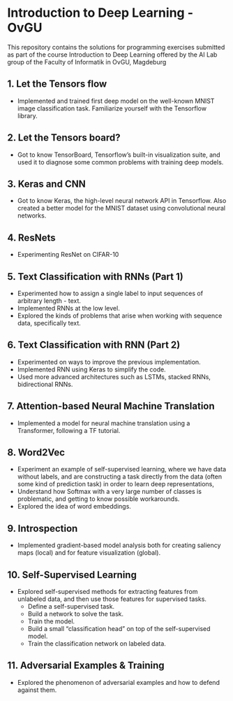 # Introduction to Deep Learning - OvGU

This repository contains the solutions for programming exercises submitted as part of the course Introduction to Deep Learning offered by the AI Lab group of the Faculty of Informatik in OvGU, Magdeburg

## 1. Let the Tensors flow

- Implemented and trained first deep model on the well-known MNIST image classification task. Familiarize yourself with the Tensorflow library.

## 2. Let the Tensors board?

- Got to know TensorBoard, Tensorflow’s built-in visualization suite, and used it to diagnose some common problems with training deep models. 

## 3. Keras and CNN

- Got to know Keras, the high-level neural network API in Tensorflow. Also created a better model for the MNIST dataset using convolutional neural networks.

## 4. ResNets

- Experimenting ResNet on CIFAR-10 

## 5. Text Classification with RNNs (Part 1)

 - Experimented how to assign a single label to input sequences of arbitrary length - text. 
 - Implemented RNNs at the low level. 
 - Explored the kinds of problems that arise when working with sequence data, specifically text.

 ## 6. Text Classification with RNN (Part 2)

 - Experimented on ways to improve the previous implementation. 
 - Implemented RNN using Keras to simplify the code. 
 - Used more advanced architectures such as LSTMs, stacked RNNs, bidirectional RNNs.

 ## 7. Attention-based Neural Machine Translation
  
  - Implemented a model for neural machine translation using a Transformer, following a TF tutorial.

  ## 8. Word2Vec
  - Experiment an example of self-supervised learning, where we have data without labels, and are constructing a task directly from the data (often some kind of prediction task) in order to learn deep representations,
  - Understand how Softmax with a very large number of classes is problematic, and getting to know possible workarounds.
  - Explored the idea of word embeddings.

  ## 9. Introspection
  - Implemented gradient-based model analysis both for creating saliency maps (local) and for feature visualization (global). 

  ## 10. Self-Supervised Learning
  - Explored self-supervised methods for extracting features from unlabeled data, and then use those features for supervised tasks.
    - Define a self-supervised task.
    - Build a network to solve the task. 
    - Train the model.
    - Build a small “classification head” on top of the self-supervised model.
    - Train the classification network on labeled data.

  ## 11. Adversarial Examples & Training
 - Explored the phenomenon of adversarial examples and how to defend against them.




